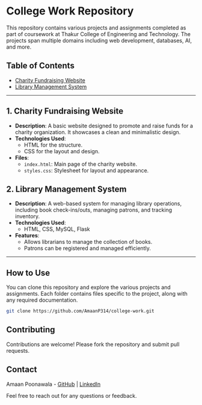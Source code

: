 # College Work Repository

This repository contains various projects and assignments completed as part of coursework at Thakur College of Engineering and Technology. The projects span multiple domains including web development, databases, AI, and more.

## Table of Contents
- [Charity Fundraising Website](#charity-fundraising-website)
- [Library Management System](#library-management-system)
---

## 1. Charity Fundraising Website
- **Description**: A basic website designed to promote and raise funds for a charity organization. It showcases a clean and minimalistic design.
- **Technologies Used**: 
  - HTML for the structure.
  - CSS for the layout and design.
- **Files**:
  - `index.html`: Main page of the charity website.
  - `styles.css`: Stylesheet for layout and appearance.

## 2. Library Management System
- **Description**: A web-based system for managing library operations, including book check-ins/outs, managing patrons, and tracking inventory.
- **Technologies Used**:
  - HTML, CSS, MySQL, Flask
- **Features**:
  - Allows librarians to manage the collection of books.
  - Patrons can be registered and managed efficiently.
---

## How to Use
You can clone this repository and explore the various projects and assignments. Each folder contains files specific to the project, along with any required documentation.

```bash
git clone https://github.com/AmaanP314/college-work.git
```
## Contributing
Contributions are welcome! Please fork the repository and submit pull requests.

## Contact

Amaan Poonawala - [GitHub](https://github.com/amaanp314) | [LinkedIn](https://www.linkedin.com/in/amaan-poonawala)

Feel free to reach out for any questions or feedback.
